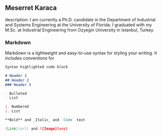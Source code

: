 ## Meserret Karaca


description: I am currently a Ph.D. candidate in the Department of Industrial and Systems Engineering at the University of Florida. I graduated with my M.Sc. at Industrial Engineering from Ozyegin University in Istanbul, Turkey.



### Markdown

Markdown is a lightweight and easy-to-use syntax for styling your writing. It includes conventions for

```markdown
Syntax highlighted code block

# Header 1
## Header 2
### Header 3

- Bulleted
- List

1. Numbered
2. List

**Bold** and _Italic_ and `Code` text

[Link](url) and ![Image](src)
```

